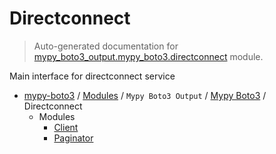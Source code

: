 # Directconnect

> Auto-generated documentation for [mypy_boto3_output.mypy_boto3.directconnect](https://github.com/vemel/mypy_boto3/blob/master/mypy_boto3_output/mypy_boto3/directconnect/__init__.py) module.

Main interface for directconnect service

- [mypy-boto3](../../../README.md#mypy_boto3) / [Modules](../../../MODULES.md#mypy-boto3-modules) / `Mypy Boto3 Output` / [Mypy Boto3](../index.md#mypy-boto3) / Directconnect
    - Modules
        - [Client](client.md#client)
        - [Paginator](paginator.md#paginator)
